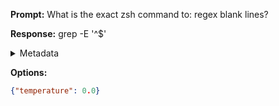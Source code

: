 **Prompt:**
What is the exact zsh command to: regex blank lines?


**Response:**
grep -E '^$'

<details><summary>Metadata</summary>

- Duration: 706 ms
- Datetime: 2023-08-28T18:42:45.297492
- Model: gpt-3.5-turbo-0613

</details>

**Options:**
```json
{"temperature": 0.0}
```

